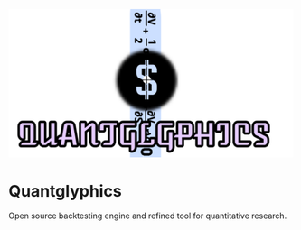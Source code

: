 ![1](/thumbnail.png)
# Quantglyphics
Open source backtesting engine and refined tool for quantitative research.

